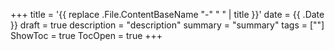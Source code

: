 +++
title = '{{ replace .File.ContentBaseName "-" " " | title }}'
date = {{ .Date }}
draft = true
description = "description"
summary = "summary"
tags = [""]
ShowToc = true
TocOpen = true
+++
